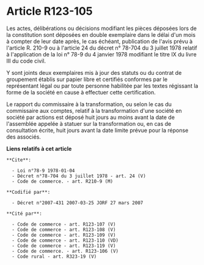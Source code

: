 # Article R123-105

Les actes, délibérations ou décisions modifiant les pièces déposées lors de la constitution sont déposées en double
exemplaire dans le délai d'un mois à compter de leur date après, le cas échéant, publication de l'avis prévu à l'article R.
210-9 ou à l'article 24 du décret n° 78-704 du 3 juillet 1978 relatif à l'application de la loi n° 78-9 du 4 janvier 1978
modifiant le titre IX du livre III du code civil.

Y sont joints deux exemplaires mis à jour des statuts ou du contrat de groupement établis sur papier libre et certifiés
conformes par le représentant légal ou par toute personne habilitée par les textes régissant la forme de la société en cause
à effectuer cette certification.

Le rapport du commissaire à la transformation, ou selon le cas du commissaire aux comptes, relatif à la transformation d'une
société en société par actions est déposé huit jours au moins avant la date de l'assemblée appelée à statuer sur la
transformation ou, en cas de consultation écrite, huit jours avant la date limite prévue pour la réponse des associés.

**Liens relatifs à cet article**

	**Cite**:

	  - Loi n°78-9 1978-01-04
	  - Décret n°78-704 du 3 juillet 1978 - art. 24 (V)
	  - Code de commerce. - art. R210-9 (M)

	**Codifié par**:

	  - Décret n°2007-431 2007-03-25 JORF 27 mars 2007

	**Cité par**:

	  - Code de commerce - art. R123-107 (V)
	  - Code de commerce - art. R123-108 (V)
	  - Code de commerce - art. R123-109 (V)
	  - Code de commerce - art. R123-110 (VD)
	  - Code de commerce - art. R123-119 (V)
	  - Code de commerce. - art. R123-106 (V)
	  - Code rural - art. R323-19 (V)
